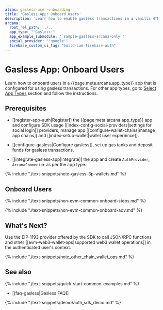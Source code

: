 ```yaml
---
alias: gasless-user-onboarding
title: 'Gasless App: Onboard Users'
description: 'Learn how to enable gasless transactions in a vanilla HTML/CSS/JS app that integrates with the Arcana Auth SDK and uses plug-and-play feature to onboard users.'
arcana:
  root_rel_path: ../..
  app_type: "'Gasless'"
  app_example_submodule: "`sample-gasless-arcana-only`"
  social_provider: "'google'"
  firebase_custom_ui_tag: "build-iam-firebase-auth"
---
```


# Gasless App: Onboard Users

Learn how to onboard users in a {{page.meta.arcana.app_type}} app that is configured for using gasless transactions. For other app types, go to [Select App Types](#select-app-types) section and follow the instructions. 

## Prerequisites

* [[register-app-auth|Register]] the {{page.meta.arcana.app_type}} app and configure SDK usage [[index-config-social-providers|settings for social login]] providers, manage app [[configure-wallet-chains|manage app chains]] and [[index-setup-wallet|wallet user experience]].

* [[configure-gasless|Configure gasless]], set up gas tanks and deposit funds for gasless transactions.

* [[integrate-gasless-app|Integrate]] the app and create `AuthProvider`, `ArcanaConnector` as per the app type.

{% include "./text-snippets/note-gasless-3p-wallets.md" %}

## Onboard Users

{% include "./text-snippets/non-evm-common-onboard-steps.md" %}

{% include "./text-snippets/non-evm-common-onboard-adv.md" %}

## What's Next?

Use the EIP-1193 provider offered by the SDK to call JSON/RPC functions and other [[evm-web3-wallet-ops|supported web3 wallet operations]] in the authenticated user's context.

{% include "./text-snippets/note_other_chain_wallet_ops.md" %}

## See also

{% include "./text-snippets/quick-start-common-examples.md" %}

* [[faq-gasless|Gasless FAQ]]

{% include "./text-snippets/demo/auth_sdk_demo.md" %}